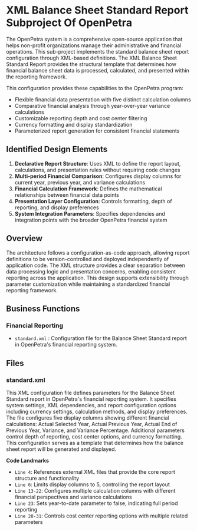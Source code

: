# XML Balance Sheet Standard Report Subproject Of OpenPetra

The OpenPetra system is a comprehensive open-source application that helps non-profit organizations manage their administrative and financial operations. This sub-project implements the standard balance sheet report configuration through XML-based definitions. The XML Balance Sheet Standard Report provides the structural template that determines how financial balance sheet data is processed, calculated, and presented within the reporting framework.

This configuration provides these capabilities to the OpenPetra program:

- Flexible financial data presentation with five distinct calculation columns
- Comparative financial analysis through year-over-year variance calculations
- Customizable reporting depth and cost center filtering
- Currency formatting and display standardization
- Parameterized report generation for consistent financial statements

## Identified Design Elements

1. **Declarative Report Structure**: Uses XML to define the report layout, calculations, and presentation rules without requiring code changes
2. **Multi-period Financial Comparison**: Configures display columns for current year, previous year, and variance calculations
3. **Financial Calculation Framework**: Defines the mathematical relationships between financial data points
4. **Presentation Layer Configuration**: Controls formatting, depth of reporting, and display preferences
5. **System Integration Parameters**: Specifies dependencies and integration points with the broader OpenPetra financial system

## Overview
The architecture follows a configuration-as-code approach, allowing report definitions to be version-controlled and deployed independently of application code. The XML structure provides a clear separation between data processing logic and presentation concerns, enabling consistent reporting across the application. This design supports extensibility through parameter customization while maintaining a standardized financial reporting framework.

## Business Functions

### Financial Reporting
- `standard.xml` : Configuration file for the Balance Sheet Standard report in OpenPetra's financial reporting system.

## Files
### standard.xml

This XML configuration file defines parameters for the Balance Sheet Standard report in OpenPetra's financial reporting system. It specifies system settings, XML dependencies, and report configuration options including currency settings, calculation methods, and display preferences. The file configures five display columns showing different financial calculations: Actual Selected Year, Actual Previous Year, Actual End of Previous Year, Variance, and Variance Percentage. Additional parameters control depth of reporting, cost center options, and currency formatting. This configuration serves as a template that determines how the balance sheet report will be generated and displayed.

 **Code Landmarks**
- `Line 4`: References external XML files that provide the core report structure and functionality
- `Line 6`: Limits display columns to 5, controlling the report layout
- `Line 13-22`: Configures multiple calculation columns with different financial perspectives and variance calculations
- `Line 23`: Sets year-to-date parameter to false, indicating full period reporting
- `Line 28-31`: Controls cost center reporting options with multiple related parameters

[Generated by the Sage AI expert workbench: 2025-03-30 02:22:57  https://sage-tech.ai/workbench]: #